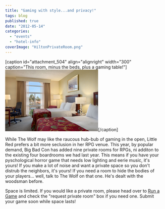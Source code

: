 ```yaml
---
title: "Gaming with style...and privacy!"
tags: blog
published: true
date: "2012-05-14"
categories: 
  - "events"
  - "hotel-info"
coverImage: "HiltonPrivateRoom.png"
---
```


\[caption id="attachment\_504" align="alignright" width="300" caption="This room, minus the beds, plus a gaming table!"\][![](/images/HiltonPrivateRoom-300x199.png "HiltonPrivateRoom")](http://www.bigbadcon.com/wp-content/uploads/2012/05/HiltonPrivateRoom.png)\[/caption\]

While The Wolf may like the raucous hub-bub of gaming in the open, Little Red prefers a bit more seclusion in her RPG venue. This year, by popular demand, Big Bad Con has added nine private rooms for RPGs, ni additon to the existing four boardrooms we had last year. This means if you have your pyschological horror game that needs low lighting and eerie music, it's yours! If you make a lot of noise and want a private space so you don't distrub the neighbors, it's yours! If you need a room to hide the bodies of your players... well, talk to The Wolf on that one. He's dealt with the woodsman before.

Space is limited. If you would like a private room, please head over to [Run a Game](http://www.bigbadcon.com/volunteer/run-a-game/ "Run a Game") and check the "request private room" box if you need one. Submit your game soon while space lasts!
